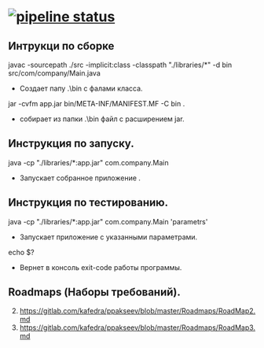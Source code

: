 [![pipeline status](https://gitlab.com/kafedra/ppakseev/badges/master/pipeline.svg)](https://gitlab.com/kafedra/ppakseev/commits/master)
=============
Интрукци по сборке
-------------
javac -sourcepath ./src -implicit:class -classpath "./libraries/*" -d bin src/com/company/Main.java
- Создает папу .\bin с фалами класса. 

jar -cvfm app.jar bin/META-INF/MANIFEST.MF -C bin .
- собирает из папки .\bin файл с расширением jar. 

Инструкция по запуску.
-------------
java -cp "./libraries/*:app.jar" com.company.Main
- Запускает собранное приложение .

Инструкция по тестированию.
-------------
java -cp "./libraries/*:app.jar" com.company.Main 'parametrs'
- Запускает приложение с указанными параметрами. 

echo $?
- Вернет в консоль exit-code работы программы.

Roadmaps (Наборы требований).
-------------
2. https://gitlab.com/kafedra/ppakseev/blob/master/Roadmaps/RoadMap2.md
3. https://gitlab.com/kafedra/ppakseev/blob/master/Roadmaps/RoadMap3.md